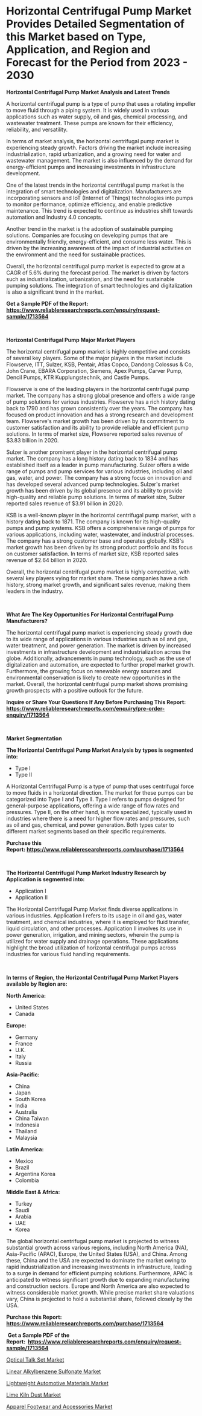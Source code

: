<p><h1>Horizontal Centrifugal Pump Market Provides Detailed Segmentation of this Market based on Type, Application, and Region and Forecast for the Period from 2023 - 2030</h1></p><p><strong>Horizontal Centrifugal Pump Market Analysis and Latest Trends</strong></p>
<p><p>A horizontal centrifugal pump is a type of pump that uses a rotating impeller to move fluid through a piping system. It is widely used in various applications such as water supply, oil and gas, chemical processing, and wastewater treatment. These pumps are known for their efficiency, reliability, and versatility.</p><p>In terms of market analysis, the horizontal centrifugal pump market is experiencing steady growth. Factors driving the market include increasing industrialization, rapid urbanization, and a growing need for water and wastewater management. The market is also influenced by the demand for energy-efficient pumps and increasing investments in infrastructure development.</p><p>One of the latest trends in the horizontal centrifugal pump market is the integration of smart technologies and digitalization. Manufacturers are incorporating sensors and IoT (Internet of Things) technologies into pumps to monitor performance, optimize efficiency, and enable predictive maintenance. This trend is expected to continue as industries shift towards automation and Industry 4.0 concepts.</p><p>Another trend in the market is the adoption of sustainable pumping solutions. Companies are focusing on developing pumps that are environmentally friendly, energy-efficient, and consume less water. This is driven by the increasing awareness of the impact of industrial activities on the environment and the need for sustainable practices.</p><p>Overall, the horizontal centrifugal pump market is expected to grow at a CAGR of 5.6% during the forecast period. The market is driven by factors such as industrialization, urbanization, and the need for sustainable pumping solutions. The integration of smart technologies and digitalization is also a significant trend in the market.</p></p>
<p><strong>Get a Sample PDF of the Report:&nbsp; <a href="https://www.reliableresearchreports.com/enquiry/request-sample/1713564">https://www.reliableresearchreports.com/enquiry/request-sample/1713564</a></strong></p>
<p>&nbsp;</p>
<p><strong>Horizontal Centrifugal Pump Major Market Players</strong></p>
<p><p>The horizontal centrifugal pump market is highly competitive and consists of several key players. Some of the major players in the market include Flowserve, ITT, Sulzer, KSB, Pentair, Atlas Copco, Dandong Colossus & Co, John Crane, EBARA Corporation, Siemens, Apex Pumps, Carver Pump, Dencil Pumps, KTR Kupplungstechnik, and Castle Pumps. </p><p>Flowserve is one of the leading players in the horizontal centrifugal pump market. The company has a strong global presence and offers a wide range of pump solutions for various industries. Flowserve has a rich history dating back to 1790 and has grown consistently over the years. The company has focused on product innovation and has a strong research and development team. Flowserve's market growth has been driven by its commitment to customer satisfaction and its ability to provide reliable and efficient pump solutions. In terms of market size, Flowserve reported sales revenue of $3.83 billion in 2020.</p><p>Sulzer is another prominent player in the horizontal centrifugal pump market. The company has a long history dating back to 1834 and has established itself as a leader in pump manufacturing. Sulzer offers a wide range of pumps and pump services for various industries, including oil and gas, water, and power. The company has a strong focus on innovation and has developed several advanced pump technologies. Sulzer's market growth has been driven by its global presence and its ability to provide high-quality and reliable pump solutions. In terms of market size, Sulzer reported sales revenue of $3.91 billion in 2020.</p><p>KSB is a well-known player in the horizontal centrifugal pump market, with a history dating back to 1871. The company is known for its high-quality pumps and pump systems. KSB offers a comprehensive range of pumps for various applications, including water, wastewater, and industrial processes. The company has a strong customer base and operates globally. KSB's market growth has been driven by its strong product portfolio and its focus on customer satisfaction. In terms of market size, KSB reported sales revenue of $2.64 billion in 2020.</p><p>Overall, the horizontal centrifugal pump market is highly competitive, with several key players vying for market share. These companies have a rich history, strong market growth, and significant sales revenue, making them leaders in the industry.</p></p>
<p>&nbsp;</p>
<p><strong>What Are The Key Opportunities For Horizontal Centrifugal Pump Manufacturers?</strong></p>
<p><p>The horizontal centrifugal pump market is experiencing steady growth due to its wide range of applications in various industries such as oil and gas, water treatment, and power generation. The market is driven by increased investments in infrastructure development and industrialization across the globe. Additionally, advancements in pump technology, such as the use of digitalization and automation, are expected to further propel market growth. Furthermore, the growing focus on renewable energy sources and environmental conservation is likely to create new opportunities in the market. Overall, the horizontal centrifugal pump market shows promising growth prospects with a positive outlook for the future.</p></p>
<p><strong>Inquire or Share Your Questions If Any Before Purchasing This Report: <a href="https://www.reliableresearchreports.com/enquiry/pre-order-enquiry/1713564">https://www.reliableresearchreports.com/enquiry/pre-order-enquiry/1713564</a></strong></p>
<p>&nbsp;</p>
<p><strong>Market Segmentation</strong></p>
<p><strong>The Horizontal Centrifugal Pump Market Analysis by types is segmented into:</strong></p>
<p><ul><li>Type I</li><li>Type II</li></ul></p>
<p><p>A Horizontal Centrifugal Pump is a type of pump that uses centrifugal force to move fluids in a horizontal direction. The market for these pumps can be categorized into Type I and Type II. Type I refers to pumps designed for general-purpose applications, offering a wide range of flow rates and pressures. Type II, on the other hand, is more specialized, typically used in industries where there is a need for higher flow rates and pressures, such as oil and gas, chemical, and power generation. Both types cater to different market segments based on their specific requirements.</p></p>
<p><strong>Purchase this Report:&nbsp;<a href="https://www.reliableresearchreports.com/purchase/1713564">https://www.reliableresearchreports.com/purchase/1713564</a></strong></p>
<p>&nbsp;</p>
<p><strong>The Horizontal Centrifugal Pump Market Industry Research by Application is segmented into:</strong></p>
<p><ul><li>Application I</li><li>Application II</li></ul></p>
<p><p>The Horizontal Centrifugal Pump Market finds diverse applications in various industries. Application I refers to its usage in oil and gas, water treatment, and chemical industries, where it is employed for fluid transfer, liquid circulation, and other processes. Application II involves its use in power generation, irrigation, and mining sectors, wherein the pump is utilized for water supply and drainage operations. These applications highlight the broad utilization of horizontal centrifugal pumps across industries for various fluid handling requirements.</p></p>
<p>&nbsp;</p>
<p><strong>In terms of Region, the Horizontal Centrifugal Pump Market Players available by Region are:</strong></p>
<p>
    <p> <strong> North America: </strong>
        <ul>
            <li>United States</li>
            <li>Canada</li>
        </ul>
        </p> 
    <p> <strong> Europe: </strong>
        <ul>
            <li>Germany</li>
            <li>France</li>
            <li>U.K.</li>
            <li>Italy</li>
            <li>Russia</li>
        </ul>
        </p> 
    <p> <strong> Asia-Pacific: </strong>
        <ul>
            <li>China</li>
            <li>Japan</li>
            <li>South Korea</li>
            <li>India</li>
            <li>Australia</li>
            <li>China Taiwan</li>
            <li>Indonesia</li>
            <li>Thailand</li>
            <li>Malaysia</li>
        </ul>
        </p> 
    <p> <strong> Latin America: </strong>
        <ul>
            <li>Mexico</li>
            <li>Brazil</li>
            <li>Argentina Korea</li>
            <li>Colombia</li>
        </ul>
        </p> 
    <p> <strong> Middle East & Africa: </strong>
        <ul>
            <li>Turkey</li>
            <li>Saudi</li>
            <li>Arabia</li>
            <li>UAE</li>
            <li>Korea</li>
        </ul>
    </p>
    </p>
<p><p>The global horizontal centrifugal pump market is projected to witness substantial growth across various regions, including North America (NA), Asia-Pacific (APAC), Europe, the United States (USA), and China. Among these, China and the USA are expected to dominate the market owing to rapid industrialization and increasing investments in infrastructure, leading to a surge in demand for efficient pumping solutions. Furthermore, APAC is anticipated to witness significant growth due to expanding manufacturing and construction sectors. Europe and North America are also expected to witness considerable market growth. While precise market share valuations vary, China is projected to hold a substantial share, followed closely by the USA.</p></p>
<p><strong>Purchase this Report: <a href="https://www.reliableresearchreports.com/purchase/1713564">https://www.reliableresearchreports.com/purchase/1713564</a></strong></p>
<p>&nbsp;<strong>Get a Sample PDF of the Report:&nbsp;&nbsp;<a href="https://www.reliableresearchreports.com/enquiry/request-sample/1713564">https://www.reliableresearchreports.com/enquiry/request-sample/1713564</a></strong></p>
<p><strong></strong></p>
<p><p><a href="https://medium.com/@gabriellemcgrath66/optical-talk-set-market-comprehensive-assessment-by-type-application-and-geography-b527cc3a27bb">Optical Talk Set Market</a></p><p><a href="https://www.linkedin.com/pulse/linear-alkylbenzene-sulfonate-market-size-growth-forecast-tcmlc/">Linear Alkylbenzene Sulfonate Market</a></p><p><a href="https://www.linkedin.com/pulse/lightweight-automotive-materials-market-size-2023-2030-qq7rc/">Lightweight Automotive Materials Market</a></p><p><a href="https://www.linkedin.com/pulse/lime-kiln-dust-market-insights-players-forecast-till-2030-nwtfc/">Lime Kiln Dust Market</a></p><p><a href="https://medium.com/@carolclarkson766/apparel-footwear-and-accessories-market-insight-market-trends-growth-forecasted-from-2023-to-79a664564329">Apparel Footwear and Accessories Market</a></p></p>